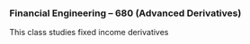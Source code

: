 ### Financial Engineering – 680 (Advanced Derivatives)

This class studies fixed income derivatives 

